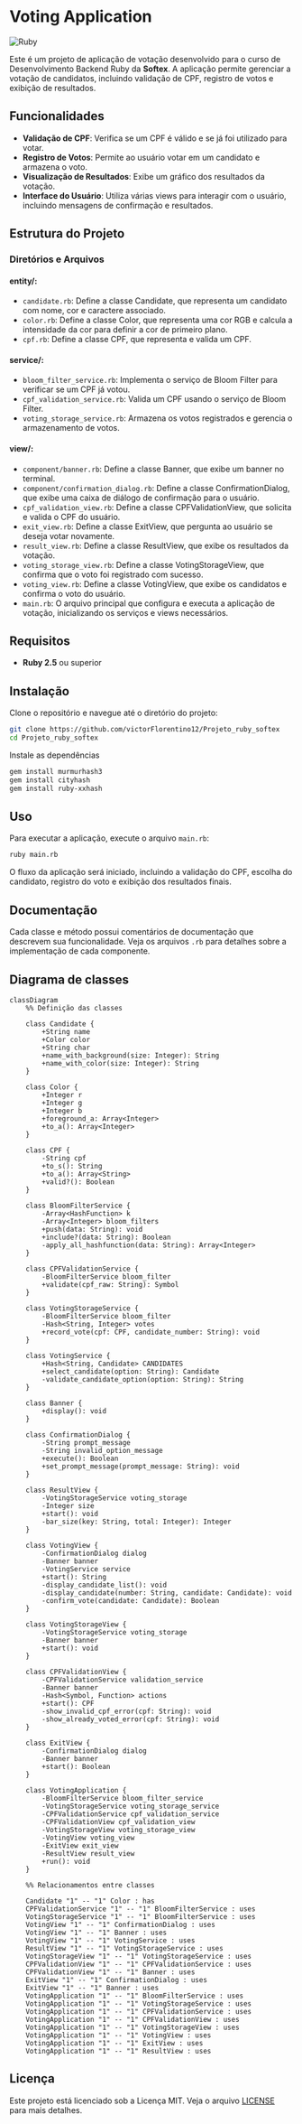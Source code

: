 # Voting Application
![Ruby](https://img.shields.io/badge/-Ruby-white?style=for-the-badge&logo=ruby&color=CC342D&logoColor=white)



Este é um projeto de aplicação de votação desenvolvido para o curso de Desenvolvimento Backend Ruby da **Softex**. A aplicação permite gerenciar a votação de candidatos, incluindo validação de CPF, registro de votos e exibição de resultados.

## Funcionalidades
- **Validação de CPF**: Verifica se um CPF é válido e se já foi utilizado para votar.
- **Registro de Votos**: Permite ao usuário votar em um candidato e armazena o voto.
- **Visualização de Resultados**: Exibe um gráfico dos resultados da votação.
- **Interface do Usuário**: Utiliza várias views para interagir com o usuário, incluindo mensagens de confirmação e resultados.

## Estrutura do Projeto
### Diretórios e Arquivos
#### entity/:

- `candidate.rb`: Define a classe Candidate, que representa um candidato com nome, cor e caractere associado.
- `color.rb`: Define a classe Color, que representa uma cor RGB e calcula a intensidade da cor para definir a cor de primeiro plano.
- `cpf.rb`: Define a classe CPF, que representa e valida um CPF.

#### service/:

- `bloom_filter_service.rb`: Implementa o serviço de Bloom Filter para verificar se um CPF já votou.
- `cpf_validation_service.rb`: Valida um CPF usando o serviço de Bloom Filter.
- `voting_storage_service.rb`: Armazena os votos registrados e gerencia o armazenamento de votos.

#### view/:

- `component/banner.rb`: Define a classe Banner, que exibe um banner no terminal.
- `component/confirmation_dialog.rb`: Define a classe ConfirmationDialog, que exibe uma caixa de diálogo de confirmação para o usuário.
- `cpf_validation_view.rb`: Define a classe CPFValidationView, que solicita e valida o CPF do usuário.
- `exit_view.rb`: Define a classe ExitView, que pergunta ao usuário se deseja votar novamente.
- `result_view.rb`: Define a classe ResultView, que exibe os resultados da votação.
- `voting_storage_view.rb`: Define a classe VotingStorageView, que confirma que o voto foi registrado com sucesso.
- `voting_view.rb`: Define a classe VotingView, que exibe os candidatos e confirma o voto do usuário.
- `main.rb`: O arquivo principal que configura e executa a aplicação de votação, inicializando os serviços e views necessários.

## Requisitos
- **Ruby 2.5** ou superior
## Instalação

Clone o repositório e navegue até o diretório do projeto:

```bash
git clone https://github.com/victorFlorentino12/Projeto_ruby_softex
cd Projeto_ruby_softex
```
Instale as dependências
```bash
gem install murmurhash3
gem install cityhash
gem install ruby-xxhash
```
## Uso
Para executar a aplicação, execute o arquivo `main.rb`:

```bash
ruby main.rb
```
O fluxo da aplicação será iniciado, incluindo a validação do CPF, escolha do candidato, registro do voto e exibição dos resultados finais.

## Documentação
Cada classe e método possui comentários de documentação que descrevem sua funcionalidade. Veja os arquivos `.rb` para detalhes sobre a implementação de cada componente.

## Diagrama de classes

```mermaid
classDiagram
    %% Definição das classes
    
    class Candidate {
        +String name
        +Color color
        +String char
        +name_with_background(size: Integer): String
        +name_with_color(size: Integer): String
    }

    class Color {
        +Integer r
        +Integer g
        +Integer b
        +foreground_a: Array<Integer>
        +to_a(): Array<Integer>
    }

    class CPF {
        -String cpf
        +to_s(): String
        +to_a(): Array<String>
        +valid?(): Boolean
    }

    class BloomFilterService {
        -Array<HashFunction> k
        -Array<Integer> bloom_filters
        +push(data: String): void
        +include?(data: String): Boolean
        -apply_all_hashfunction(data: String): Array<Integer>
    }

    class CPFValidationService {
        -BloomFilterService bloom_filter
        +validate(cpf_raw: String): Symbol
    }

    class VotingStorageService {
        -BloomFilterService bloom_filter
        -Hash<String, Integer> votes
        +record_vote(cpf: CPF, candidate_number: String): void
    }

    class VotingService {
        +Hash<String, Candidate> CANDIDATES
        +select_candidate(option: String): Candidate
        -validate_candidate_option(option: String): String
    }

    class Banner {
        +display(): void
    }

    class ConfirmationDialog {
        -String prompt_message
        -String invalid_option_message
        +execute(): Boolean
        +set_prompt_message(prompt_message: String): void
    }

    class ResultView {
        -VotingStorageService voting_storage
        -Integer size
        +start(): void
        -bar_size(key: String, total: Integer): Integer
    }

    class VotingView {
        -ConfirmationDialog dialog
        -Banner banner
        -VotingService service
        +start(): String
        -display_candidate_list(): void
        -display_candidate(number: String, candidate: Candidate): void
        -confirm_vote(candidate: Candidate): Boolean
    }

    class VotingStorageView {
        -VotingStorageService voting_storage
        -Banner banner
        +start(): void
    }

    class CPFValidationView {
        -CPFValidationService validation_service
        -Banner banner
        -Hash<Symbol, Function> actions
        +start(): CPF
        -show_invalid_cpf_error(cpf: String): void
        -show_already_voted_error(cpf: String): void
    }

    class ExitView {
        -ConfirmationDialog dialog
        -Banner banner
        +start(): Boolean
    }

    class VotingApplication {
        -BloomFilterService bloom_filter_service
        -VotingStorageService voting_storage_service
        -CPFValidationService cpf_validation_service
        -CPFValidationView cpf_validation_view
        -VotingStorageView voting_storage_view
        -VotingView voting_view
        -ExitView exit_view
        -ResultView result_view
        +run(): void
    }

    %% Relacionamentos entre classes

    Candidate "1" -- "1" Color : has
    CPFValidationService "1" -- "1" BloomFilterService : uses
    VotingStorageService "1" -- "1" BloomFilterService : uses
    VotingView "1" -- "1" ConfirmationDialog : uses
    VotingView "1" -- "1" Banner : uses
    VotingView "1" -- "1" VotingService : uses
    ResultView "1" -- "1" VotingStorageService : uses
    VotingStorageView "1" -- "1" VotingStorageService : uses
    CPFValidationView "1" -- "1" CPFValidationService : uses
    CPFValidationView "1" -- "1" Banner : uses
    ExitView "1" -- "1" ConfirmationDialog : uses
    ExitView "1" -- "1" Banner : uses
    VotingApplication "1" -- "1" BloomFilterService : uses
    VotingApplication "1" -- "1" VotingStorageService : uses
    VotingApplication "1" -- "1" CPFValidationService : uses
    VotingApplication "1" -- "1" CPFValidationView : uses
    VotingApplication "1" -- "1" VotingStorageView : uses
    VotingApplication "1" -- "1" VotingView : uses
    VotingApplication "1" -- "1" ExitView : uses
    VotingApplication "1" -- "1" ResultView : uses
```

## Licença
Este projeto está licenciado sob a Licença MIT. Veja o arquivo [LICENSE](LICENSE) para mais detalhes.
